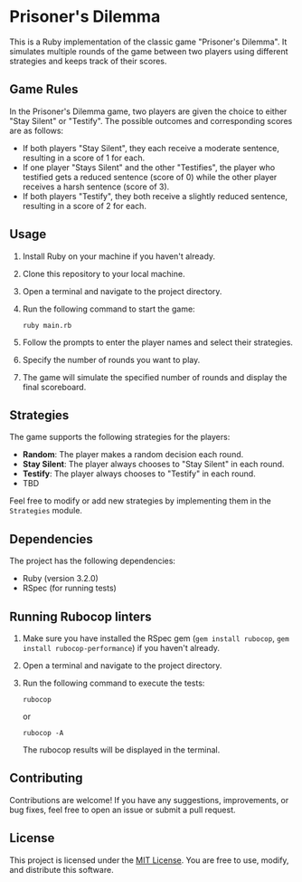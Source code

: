 # Prisoner's Dilemma

This is a Ruby implementation of the classic game "Prisoner's Dilemma". It simulates multiple rounds of the game between two players using different strategies and keeps track of their scores.

## Game Rules

In the Prisoner's Dilemma game, two players are given the choice to either "Stay Silent" or "Testify". The possible outcomes and corresponding scores are as follows:

- If both players "Stay Silent", they each receive a moderate sentence, resulting in a score of 1 for each.
- If one player "Stays Silent" and the other "Testifies", the player who testified gets a reduced sentence (score of 0) while the other player receives a harsh sentence (score of 3).
- If both players "Testify", they both receive a slightly reduced sentence, resulting in a score of 2 for each.

## Usage

1. Install Ruby on your machine if you haven't already.
2. Clone this repository to your local machine.
3. Open a terminal and navigate to the project directory.
4. Run the following command to start the game:

   ```shell
   ruby main.rb
   ```

5. Follow the prompts to enter the player names and select their strategies.
6. Specify the number of rounds you want to play.
7. The game will simulate the specified number of rounds and display the final scoreboard.

## Strategies

The game supports the following strategies for the players:

- **Random**: The player makes a random decision each round.
- **Stay Silent**: The player always chooses to "Stay Silent" in each round.
- **Testify**: The player always chooses to "Testify" in each round.
- TBD

Feel free to modify or add new strategies by implementing them in the `Strategies` module.

## Dependencies

The project has the following dependencies:

- Ruby (version 3.2.0)
- RSpec (for running tests)


## Running Rubocop linters

1. Make sure you have installed the RSpec gem (`gem install rubocop`, `gem install rubocop-performance`) if you haven't already.
2. Open a terminal and navigate to the project directory.
3. Run the following command to execute the tests:

   ```shell
   rubocop
   ```
   or
    ```shell
   rubocop -A 
   ```
    
   The rubocop results will be displayed in the terminal.

## Contributing

Contributions are welcome! If you have any suggestions, improvements, or bug fixes, feel free to open an issue or submit a pull request.

## License

This project is licensed under the [MIT License](LICENSE). You are free to use, modify, and distribute this software.
